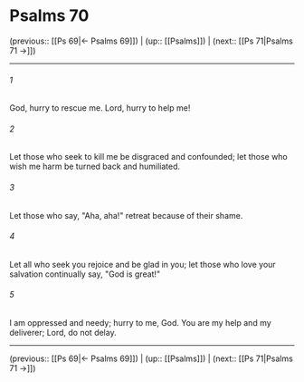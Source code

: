 # Psalms 70

(previous:: [[Ps 69|← Psalms 69]]) | (up:: [[Psalms]]) | (next:: [[Ps 71|Psalms 71 →]])

***


###### 1 
God, hurry to rescue me. Lord, hurry to help me! 

###### 2 
Let those who seek to kill me be disgraced and confounded; let those who wish me harm be turned back and humiliated. 

###### 3 
Let those who say, "Aha, aha!" retreat because of their shame. 

###### 4 
Let all who seek you rejoice and be glad in you; let those who love your salvation continually say, "God is great!" 

###### 5 
I am oppressed and needy; hurry to me, God. You are my help and my deliverer; Lord, do not delay.

***

(previous:: [[Ps 69|← Psalms 69]]) | (up:: [[Psalms]]) | (next:: [[Ps 71|Psalms 71 →]])
